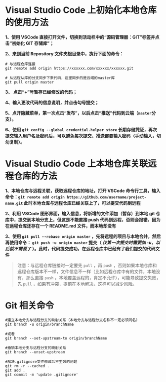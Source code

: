 # Visual Studio Code 上初始化本地仓库的使用方法

**1、使用 VSCode 直接打开文件，切换到活动栏中的“源码管理器：GIT”标签并点击“初始化 GIT 存储库”；**

**2、来到当前 Repository 文件夹根目录中，执行下面的命令：**

```shell
# 与远程仓库连接
git remote add origin https://xxxxxx.com/xxxxxx/xxxxxx.git

# 从远程从库的分支同步下来代码，这里同步的是云端的master库
git pull origin master

```

**3、 点击“+”号暂存已经修改的代码；**

**4、输入更改代码的信息说明，并点击勾号提交；**

**5、点开隐藏菜单，第一次点击“发布”，以后点击“推送”代码到云端（`master`分支）。**

**6、使用 `git config --global credential.helper store` 长期存储凭证，再次提交输入用户名及密码后，可以避免每次提交、推送都要输入密码（手动输入，切勿复制）。**

# Visual Studio Code 上本地仓库关联远程仓库的方法

**1、本地仓库与远程关联，获取远程仓库的地址，打开 VSCode 命令行工具，输入命令：`git remote add origin https://github.com/username/project-name.git` 此时本地仓库与远程仓库已经关联上了，可以提交代码到远程**

**2、利用 VSCode 图形界面，输入信息，将新增的文件添加（暂存）到本地 git 仓库中，提交到本地分支上，但这是不能直接 push 代码到远程，否则会报错。因为在远程仓库还存在一个 README.md 文件，而本地却没有**

**3、使用 `git pull --rebase origin master` ，先将远程的项目与本地合并，然后再使用命令： `git push -u origin master` 提交（ _仅第一次提交时需要加 -u，以后就不需要了_ ）。此时，代码提交成功，在远程仓库中已经有了我们提交的代码文件**

> 注意：与远程仓库链接时一定要先 `pull` ，再 `push` ，否则如果本地仓库和远程仓库版本不一样，文件信息不一样（比如远程仓库中有的文件，本地没有，那么直接 `push` ，本地覆盖远程的，肯定不允许），可能导致提交失败，先 `pull` ，如果有冲突，提前在本地解决，这样可以减少风险。

# Git 相关命令

```shell
#建立本地分支与远程分支的映射关系（本地分支与远程分支名称不一定必须同名）
git branch -u origin/branchName

#或者
git branch --set-upstream-to origin/branchName

```

```shell
#撤销本地分支与远程分支的映射关系
git branch --unset-upstream
```

```shell
#解决.gitignore文件修改后不生效的问题
git rm -r --cached .
git add .
git commit -m 'update .gitignore'
```
